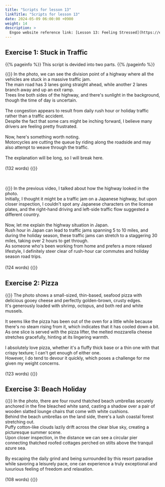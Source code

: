 ```yaml
---
title: "Scripts for lesson 13"
linkTitle: "Scripts for lesson 13"
date: 2024-05-09 06:00:00 +0900
weight: 14
description: >
  Engoo website reference link: [Lesson 13: Feeling Stressed](https://engoo.com/app/lessons/describing-pictures-intermediate-describing-pictures-feeling-stressed/_jaE8juTEee1ddf1xu1KHw?category_id=P_HriMOnEeifo0O-yMP42w&course_id=ZZasjsOnEeiHZVOMC0VfdA)
---
```


## Exercise 1: Stuck in Traffic

{{% pageinfo %}}
This script is devided into two parts.
{{% /pageinfo %}}

{{<card header="**1st script**">}}
In the photo, we can see the division point of a highway where all the vehicles are stuck in a massive traffic jam. <br/>
The main road has 3 lanes going straight ahead, while another 2 lanes branch away and up an exit ramp.<br/>
Trees line both sides of the highway, and there's sunlight in the background, though the time of day is uncertain.<br/>
<br/>
The congestion appears to result from daily rush hour or holiday traffic rather than a traffic accident.<br/>
Despite the fact that some cars might be inching forward, I believe many drivers are feeling pretty frustrated.<br/>
<br/>
Now, here's something worth noting. <br/>
Motorcycles are cutting the queue by riding along the roadside and may also attempt to weave through the traffic.<br/>
<br/>
The explanation will be long, so I will break here.<br/>
<br/>
(132 words)
{{</card>}}

　

{{<card header="**2nd script**">}}
In the previous video, I talked about how the highway looked in the photo. <br/>
Initially, I thought it might be a traffic jam on a Japanese highway, but upon closer inspection, I couldn't spot any Japanese characters on the license plates, and the right-hand driving and left-side traffic flow suggested a different country.<br/>
<br/>
Now, let me explain the highway situation in Japan. <br/>
Rush hour in Japan can lead to traffic jams spanning 5 to 10 miles, and during the holiday season, these traffic jams can stretch to a staggering 30 miles, taking over 2 hours to get through. <br/>
As someone who's been working from home and prefers a more relaxed lifestyle, I definitely steer clear of rush-hour car commutes and holiday season road trips.<br/>
<br/>
(124 words)
{{</card>}}
　

## Exercise 2: Pizza

{{<card header="**Script**">}}
The photo shows a small-sized, thin-based, seafood pizza with delicious gooey cheese and perfectly golden-brown, crusty edges. <br/>
It's generously loaded with shrimp, octopus, and both red and white mussels.<br/>
<br/>
It seems like the pizza has been out of the oven for a little while because there's no steam rising from it, which indicates that it has cooled down a bit. <br/>
As one slice is served with the pizza lifter, the melted mozzarella cheese stretches gracefully, hinting at its lingering warmth.<br/>
<br/>
I absolutely love pizza, whether it's a fluffy thick base or a thin one with that crispy texture; I can't get enough of either one. <br/>
However, I do tend to devour it quickly, which poses a challenge for me given my weight concerns.<br/>
<br/>
(123 words)
{{</card>}}

## Exercise 3: Beach Holiday

{{<card header="**Script**">}}
In the photo, there are four round thatched beach umbrellas securely anchored in the fine bleached white sand, casting a shadow over a pair of wooden slatted lounge chairs that come with white cushions.<br/>
Behind the beach umbrellas on the land side, there's a lush coastal forest stretching out.<br/>
Puffy cotton-like clouds lazily drift across the clear blue sky, creating a picturesque summer scene. <br/>
Upon closer inspection, in the distance we can see a circular pier connecting thatched roofed cottages perched on stilts above the tranquil azure sea.<br/>
<br/>
By escaping the daily grind and being surrounded by this resort paradise while savoring a leisurely pace, one can experience a truly exceptional and luxurious feeling of freedom and relaxation.<br/>
<br/>
(108 words)
{{</card>}}
